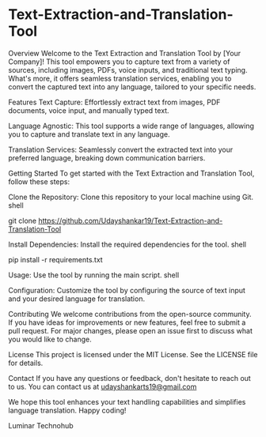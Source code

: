 # Text-Extraction-and-Translation-Tool

Overview
Welcome to the Text Extraction and Translation Tool by [Your Company]! This tool empowers you to capture text from a variety of sources, including images, PDFs, voice inputs, and traditional text typing. What's more, it offers seamless translation services, enabling you to convert the captured text into any language, tailored to your specific needs.

Features
Text Capture: Effortlessly extract text from images, PDF documents, voice input, and manually typed text.

Language Agnostic: This tool supports a wide range of languages, allowing you to capture and translate text in any language.

Translation Services: Seamlessly convert the extracted text into your preferred language, breaking down communication barriers.

Getting Started
To get started with the Text Extraction and Translation Tool, follow these steps:

Clone the Repository: Clone this repository to your local machine using Git. shell

git clone https://github.com/Udayshankar19/Text-Extraction-and-Translation-Tool

Install Dependencies: Install the required dependencies for the tool. shell

pip install -r requirements.txt

Usage: Use the tool by running the main script. shell

Configuration: Customize the tool by configuring the source of text input and your desired language for translation.

Contributing
We welcome contributions from the open-source community. If you have ideas for improvements or new features, feel free to submit a pull request. For major changes, please open an issue first to discuss what you would like to change.

License
This project is licensed under the MIT License. See the LICENSE file for details.

Contact
If you have any questions or feedback, don't hesitate to reach out to us. You can contact us at udayshankarts19@gmail.com

We hope this tool enhances your text handling capabilities and simplifies language translation. Happy coding!

Luminar Technohub
